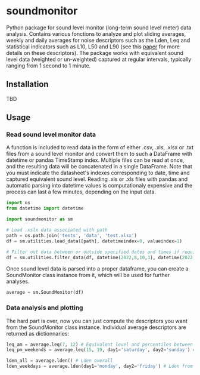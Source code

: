 # soundmonitor

Python package for sound level monitor (long-term sound level meter) data analysis. Contains various fonctions to analyze and plot sliding averages, weekly and daily averages for noise descriptors such as the Lden, Leq and statistical indicators such as L10, L50 and L90 (see this [paper](https://hal.science/hal-01373857v3/file/doc00025834.pdf) for more details on these descriptors). The package works with equivalent sound level data (weighted or un-weighted) captured at regular intervals, typically ranging from 1 second to 1 minute.

## Installation

TBD

## Usage

### Read sound level monitor data

A function is included to read data in the form of either .csv, .xls, .xlsx or .txt files from a sound level monitor and convert them to such a DataFrame with datetime or pandas TimeStamp index. Multiple files can be read at once, and the resulting data will be concatenated in a single DataFrame. Note that you must indicate the datasheet's indexes corresponding to date, time and captured equivalent sound level. Reading .xls or .xls files with pandas and automatic parsing into datetime values is computationaly expensive and the process can last a few minutes, depending on the input data.

```python
import os
from datetime import datetime

import soundmonitor as sm

# Load .xslx data associated with path
path = os.path.join('tests', 'data', 'test.xlsx')
df = sm.utilities.load_data([path], datetimeindex=0, valueindex=1)

# Filter out data between or outside specified dates and times if required
df = sm.utilities.filter_data(df, datetime(2022,8,10,3), datetime(2022,8,10,4), between=True)
```
Once sound level data is parsed into a proper dataframe, you can create a SoundMonitor class instance from it, which will be used for further analyses. 

```python
average = sm.SoundMonitor(df)
```

### Data analysis and plotting

The hard part is over, now you can just compute the descriptors you want from the SoundMonitor class instance. Individual average descriptors are returned as dictionnaries:

```python
leq_am = average.leq(7, 12) # Equivalent level and percentiles between 7am and 12am
leq_pm_weekends = average.leq(15, 19, day1='saturday', day2='sunday') # Same between 3pm and 7pm on weekends

lden_all = average.lden() # Lden overall
lden_weekdays = average.lden(day1='monday', day2='friday') # Lden from mondays to fridays
```
